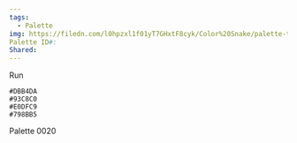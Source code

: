 ```yaml
---
tags:
  - Palette
img: https://filedn.com/l0hpzxl1f01yT7GHxtF8cyk/Color%20Snake/palette-thumbs/0020.png
Palette ID#: 
Shared:
---
```

Run
```palette
#DBB4DA
#93C8C0
#E0DFC9
#798BB5
```



Palette 0020